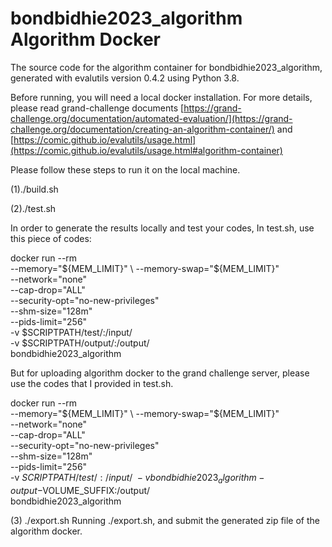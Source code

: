 # bondbidhie2023_algorithm Algorithm Docker

The source code for the algorithm container for
bondbidhie2023_algorithm, generated with
evalutils version 0.4.2
using Python 3.8.


Before running, you will need a local docker installation.
For more details, please read grand-challenge documents [https://grand-challenge.org/documentation/automated-evaluation/](https://grand-challenge.org/documentation/creating-an-algorithm-container/) and [https://comic.github.io/evalutils/usage.html](https://comic.github.io/evalutils/usage.html#algorithm-container) 


Please follow these steps to run it on the local machine.


(1)./build.sh

(2)./test.sh

In order to generate the results locally and test your codes, 
In test.sh, use this piece of codes:

docker run --rm \
        --memory="${MEM_LIMIT}" \
        --memory-swap="${MEM_LIMIT}" \
        --network="none" \
        --cap-drop="ALL" \
        --security-opt="no-new-privileges" \
        --shm-size="128m" \
        --pids-limit="256" \
        -v $SCRIPTPATH/test/:/input/ \
        -v $SCRIPTPATH/output/:/output/ \
        bondbidhie2023_algorithm

But for uploading algorithm docker to the grand challenge server, please use the codes that I provided in test.sh.

docker run --rm \
        --memory="${MEM_LIMIT}" \
        --memory-swap="${MEM_LIMIT}" \
        --network="none" \
        --cap-drop="ALL" \
        --security-opt="no-new-privileges" \
        --shm-size="128m" \
        --pids-limit="256" \
        -v $SCRIPTPATH/test/:/input/ \
        -v bondbidhie2023_algorithm-output-$VOLUME_SUFFIX:/output/ \
        bondbidhie2023_algorithm

(3) ./export.sh 
Running ./export.sh, and submit the generated zip file of the algorithm docker.
